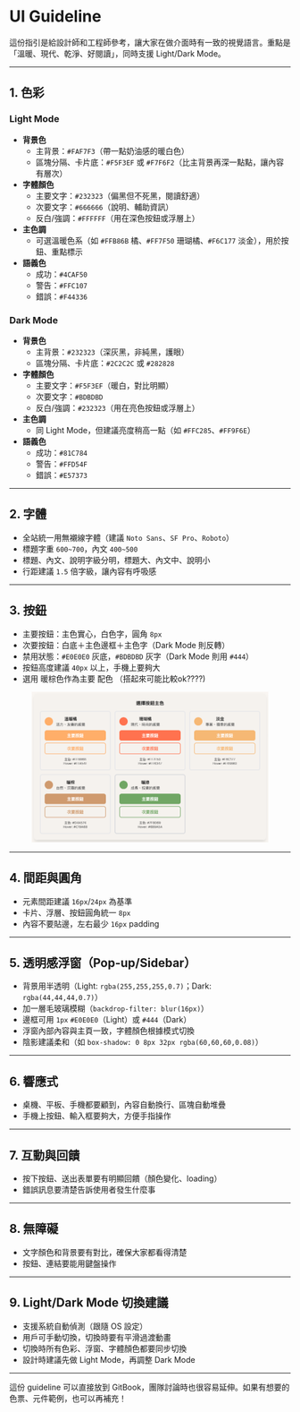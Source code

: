 # UI Guideline

這份指引是給設計師和工程師參考，讓大家在做介面時有一致的視覺語言。重點是「溫暖、現代、乾淨、好閱讀」，同時支援 Light/Dark Mode。

***

## 1. 色彩

### Light Mode

* **背景色**
  * 主背景：`#FAF7F3`（帶一點奶油感的暖白色）
  * 區塊分隔、卡片底：`#F5F3EF` 或 `#F7F6F2`（比主背景再深一點點，讓內容有層次）
* **字體顏色**
  * 主要文字：`#232323`（偏黑但不死黑，閱讀舒適）
  * 次要文字：`#666666`（說明、輔助資訊）
  * 反白/強調：`#FFFFFF`（用在深色按鈕或浮層上）
* **主色調**
  * 可選溫暖色系（如 `#FFB86B` 橘、`#FF7F50` 珊瑚橘、`#F6C177` 淡金），用於按鈕、重點標示
* **語義色**
  * 成功：`#4CAF50`
  * 警告：`#FFC107`
  * 錯誤：`#F44336`

### Dark Mode

* **背景色**
  * 主背景：`#232323`（深灰黑，非純黑，護眼）
  * 區塊分隔、卡片底：`#2C2C2C` 或 `#282828`
* **字體顏色**
  * 主要文字：`#F5F3EF`（暖白，對比明顯）
  * 次要文字：`#BDBDBD`
  * 反白/強調：`#232323`（用在亮色按鈕或浮層上）
* **主色調**
  * 同 Light Mode，但建議亮度稍高一點（如 `#FFC285`、`#FF9F6E`）
* **語義色**
  * 成功：`#81C784`
  * 警告：`#FFD54F`
  * 錯誤：`#E57373`

***

## 2. 字體

* 全站統一用無襯線字體（建議 `Noto Sans`、`SF Pro`、`Roboto`）
* 標題字重 `600~700`，內文 `400~500`
* 標題、內文、說明字級分明，標題大、內文中、說明小
* 行距建議 `1.5` 倍字級，讓內容有呼吸感

***

## 3. 按鈕

* 主要按鈕：主色實心，白色字，圓角 `8px`
* 次要按鈕：白底＋主色邊框＋主色字（Dark Mode 則反轉）
* 禁用狀態：`#E0E0E0` 灰底，`#BDBDBD` 灰字（Dark Mode 則用 `#444`）
* 按鈕高度建議 `40px` 以上，手機上要夠大&#x20;
* 選用 暖棕色作為主要 配色 （搭起來可能比較ok????)

<figure><img src="../.gitbook/assets/image.png" alt=""><figcaption></figcaption></figure>

***

## 4. 間距與圓角

* 元素間距建議 `16px`/`24px` 為基準
* 卡片、浮層、按鈕圓角統一 `8px`
* 內容不要貼邊，左右最少 `16px` padding

***

## 5. 透明感浮窗（Pop-up/Sidebar）

* 背景用半透明（Light: `rgba(255,255,255,0.7)`；Dark: `rgba(44,44,44,0.7)`）
* 加一層毛玻璃模糊（`backdrop-filter: blur(16px)`）
* 邊框可用 `1px` `#E0E0E0`（Light）或 `#444`（Dark）
* 浮窗內部內容與主頁一致，字體顏色根據模式切換
* 陰影建議柔和（如 `box-shadow: 0 8px 32px rgba(60,60,60,0.08)`）

***

## 6. 響應式

* 桌機、平板、手機都要顧到，內容自動換行、區塊自動堆疊
* 手機上按鈕、輸入框要夠大，方便手指操作

***

## 7. 互動與回饋

* 按下按鈕、送出表單要有明顯回饋（顏色變化、loading）
* 錯誤訊息要清楚告訴使用者發生什麼事

***

## 8. 無障礙

* 文字顏色和背景要有對比，確保大家都看得清楚
* 按鈕、連結要能用鍵盤操作

***

## 9. Light/Dark Mode 切換建議

* 支援系統自動偵測（跟隨 OS 設定）
* 用戶可手動切換，切換時要有平滑過渡動畫
* 切換時所有色彩、浮窗、字體顏色都要同步切換
* 設計時建議先做 Light Mode，再調整 Dark Mode

***

這份 guideline 可以直接放到 GitBook，團隊討論時也很容易延伸。如果有想要的色票、元件範例，也可以再補充！
